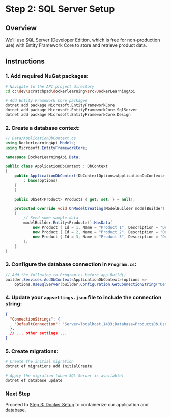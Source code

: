 # Step 2: SQL Server Setup

## Overview
We'll use SQL Server (Developer Edition, which is free for non-production use) with Entity Framework Core to store and retrieve product data.

## Instructions

### 1. Add required NuGet packages:

```bash
# Navigate to the API project directory
cd c:\dev\scratchpad\dockerlearning\src\DockerLearningApi

# Add Entity Framework Core packages
dotnet add package Microsoft.EntityFrameworkCore
dotnet add package Microsoft.EntityFrameworkCore.SqlServer
dotnet add package Microsoft.EntityFrameworkCore.Design
```

### 2. Create a database context:

```csharp
// Data/ApplicationDbContext.cs
using DockerLearningApi.Models;
using Microsoft.EntityFrameworkCore;

namespace DockerLearningApi.Data;

public class ApplicationDbContext : DbContext
{
    public ApplicationDbContext(DbContextOptions<ApplicationDbContext> options)
        : base(options)
    {
    }

    public DbSet<Product> Products { get; set; } = null!;

    protected override void OnModelCreating(ModelBuilder modelBuilder)
    {
        // Seed some sample data
        modelBuilder.Entity<Product>().HasData(
            new Product { Id = 1, Name = "Product 1", Description = "Description for product 1", Price = 10.99m, Stock = 100 },
            new Product { Id = 2, Name = "Product 2", Description = "Description for product 2", Price = 24.99m, Stock = 50 },
            new Product { Id = 3, Name = "Product 3", Description = "Description for product 3", Price = 5.99m, Stock = 200 }
        );
    }
}
```

### 3. Configure the database connection in `Program.cs`:

```csharp
// Add the following to Program.cs before app.Build()
builder.Services.AddDbContext<ApplicationDbContext>(options =>
    options.UseSqlServer(builder.Configuration.GetConnectionString("DefaultConnection")));
```

### 4. Update your `appsettings.json` file to include the connection string:

```json
{
  "ConnectionStrings": {
    "DefaultConnection": "Server=localhost,1433;Database=ProductsDb;User Id=sa;Password=YourStrong@Passw0rd;TrustServerCertificate=True;"
  },
  // ... other settings ...
}
```

### 5. Create migrations:

```bash
# Create the initial migration
dotnet ef migrations add InitialCreate

# Apply the migration (when SQL Server is available)
dotnet ef database update
```

### Next Step
Proceed to [Step 3: Docker Setup](../03-docker-setup/README.md) to containerize our application and database.